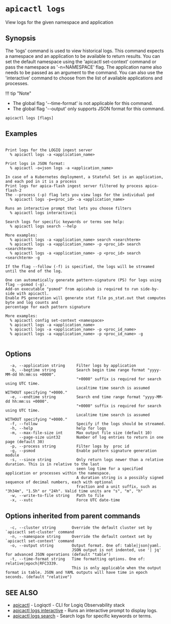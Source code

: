# `apicactl logs`

View logs for the given namespace and application

## Synopsis


The 'logs' command is used to view historical logs. This command expects a namespace and an application to be available to return results. You can set the default namespace using the 'apicactl set-context' command or pass the namespace as '-n=NAMESPACE' flag. The application name also needs to be passed as an argument to the command. You can also use the 'interactive' command to choose from the list of available applications and processes.   

!!! tip "Note"
  - The global flag '--time-format' is not applicable for this command.
  - The global flag '--output' only supports JSON format for this command.

```
apicactl logs [flags]
```

## Examples

```

Print logs for the LOGIQ ingest server
  % apicactl logs -a <application_name>

Print logs in JSON format:
  % apicactl -o=json logs -a <application_name>

In case of a Kubernetes deployment, a Stateful Set is an application, and each pod in it is a process
Print logs for apica-flash ingest server filtered by process apica-flash-2
The --process (-p) flag lets you view logs for the individual pod
  % apicactl logs -p=<proc_id> -a <application_name>

Runs an interactive prompt that lets you choose filters
  % apicactl logs interactive|i

Search logs for specific keywords or terms see help:
  % apicactl logs search --help

More examples:  
  % apicactl logs -a <application_name> search <searchterm>
  % apicactl logs -a <application_name> -p <proc_id> search <searchterm>
  % apicactl logs -a <application_name> -p <proc_id> search <searchterm> -g

If the flag --follow (-f) is specified, the logs will be streamed until the end of the log. 

One can automatically generate pattern-signature (PS) for logs using flag --psmod (-g).
Add-on executable "psmod" from apicahub is required to run side-by-side with apicactl. 
Enable PS generation will generate stat file ps_stat.out that computes byte and log counts and 
percentage for each pattern signature 

More examples:  
  % apicactl config set-context <namespace>
  % apicactl logs -a <application_name> 
  % apicactl logs -a <application_name> -p <proc_id_name> 
  % apicactl logs -a <application_name> -p <proc_id_name> -g


```

## Options

```
  -a, --application string     Filter logs by application
  -b, --begtime string         Search begin time range format "yyyy-MM-dd hh:mm:ss +0000". 
                               "+0000" suffix is required for search using UTC time.  
                               Localtime time search is assumed WITHOUT specifying "+0000."
  -e, --endtime string         Search end time range format "yyyy-MM-dd hh:mm:ss +0000". 
                               "+0000" suffix is required for search using UTC time.  
                               Localtime time search is assumed WITHOUT specifying "+0000."
  -f, --follow                 Specify if the logs should be streamed.
  -h, --help                   help for logs
  -m, --max-file-size int      Max output file size (default 10)
      --page-size uint32       Number of log entries to return in one page (default 30)
  -p, --process string         Filter logs by  proc id
  -g, --psmod                  Enable pattern signature generation module
  -s, --since string           Only return logs newer than a relative duration. This is in relative to the last
                               seen log time for a specified application or processes within the namespace.
                               A duration string is a possibly signed sequence of decimal numbers, each with optional
                               fraction and a unit suffix, such as "3h34m", "1.5h" or "24h". Valid time units are "s", "m", "h"
  -w, --write-to-file string   Path to file
  -x, --xutc                   Force UTC date-time
```

## Options inherited from parent commands

```
  -c, --cluster string       Override the default cluster set by `apicactl set-cluster' command
  -n, --namespace string     Override the default context set by `apicactl set-context' command
  -o, --output string        Output format. One of: table|json|yaml. 
                             JSON output is not indented, use '| jq' for advanced JSON operations (default "table")
  -t, --time-format string   Time formatting options. One of: relative|epoch|RFC3339. 
                             This is only applicable when the output format is table. JSON and YAML outputs will have time in epoch seconds. (default "relative")
```

## SEE ALSO

* [apicactl](/)	 - Logiqctl - CLI for Logiq Observability stack
* [apicactl logs interactive](/logs/apicactl_logs_interactive)	 - Runs an interactive prompt to display logs.
* [apicactl logs search](/logs/apicactl_logs_search)	 - Search logs for specific keywords or terms.

